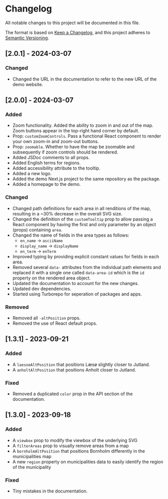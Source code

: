 # Changelog

All notable changes to this project will be documented in this file.

The format is based on [Keep a Changelog](https://keepachangelog.com/en/1.0.0/),
and this project adheres to [Semantic Versioning](https://semver.org/spec/v2.0.0.html).

## [2.0.1] - 2024-03-07

### Changed

- Changed the URL in the documentation to refer to the new URL of the demo website.

## [2.0.0] - 2024-03-07

### Added

- Zoom functionality. Added the ability to zoom in and out of the map. Zoom buttons appear in the top-right hand corner by default.
- Prop: `customZoomControls`. Pass a functional React component to render your own zoom-in and zoom-out buttons.
- Prop: `zoomable`. Whether to have the map be zoomable and subsequently if zoom controls should be rendered.
- Added JSDoc comments to all props.
- Added English terms for regions.
- Added accessibility attribute to the tooltip.
- Added a new logo.
- Added the demo Next.js project to the same repository as the package.
- Added a homepage to the demo.

### Changed

- Changed path definitions for each area in all renditions of the map, resulting in a ~30% decrease in the overall SVG size.
- Changed the definition of the `customTooltip` prop to allow passing a React component by having the first and only parameter by an object (props) containing `area`.
- Changed the name of fields in the area types as follows:
  - `en_name` -> `asciiName`
  - `display_name` -> `displayName`
  - `en_term` -> `enTerm`
- Improved typing by providing explicit constant values for fields in each area.
- Removed several `data-` attributes from the individual path elements and replaced it with a single one called `data-area-id` which is the `id` property on the rendered area object.
- Updated the documentation to account for the new changes.
- Updated dev dependencies.
- Started using Turborepo for seperation of packages and apps.

### Removed

- Removed all `-altPosition` props.
- Removed the use of React default props.

## [1.3.1] - 2023-09-21

### Added

- A `laesoeAltPosition` that positions Læsø slightly closer to Jutland.
- A `anholtAltPosition` that positions Anholt closer to Jutland.

### Fixed

- Removed a duplicated `color` prop in the API section of the documentation.

## [1.3.0] - 2023-09-18

### Added

- A `viewbox` prop to modify the viewbox of the underlying SVG
- A `filterAreas` prop to visually remove areas from a map
- A `bornholmAltPosition` that positions Bornholm differently in the municipalities map
- A new `region` property on municipalities data to easily identify the region of the municipality

### Fixed

- Tiny mistakes in the documentation.
